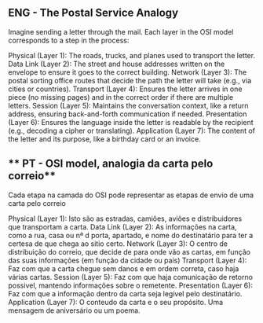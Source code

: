 ## **ENG - The Postal Service Analogy**
Imagine sending a letter through the mail. Each layer in the OSI model corresponds to a step in the process:

Physical (Layer 1): The roads, trucks, and planes used to transport the letter.
Data Link (Layer 2): The street and house addresses written on the envelope to ensure it goes to the correct building.
Network (Layer 3): The postal sorting office routes that decide the path the letter will take (e.g., via cities or countries).
Transport (Layer 4): Ensures the letter arrives in one piece (no missing pages) and in the correct order if there are multiple letters.
Session (Layer 5): Maintains the conversation context, like a return address, ensuring back-and-forth communication if needed.
Presentation (Layer 6): Ensures the language inside the letter is readable by the recipient (e.g., decoding a cipher or translating).
Application (Layer 7): The content of the letter and its purpose, like a birthday card or an invoice.

## ** PT - OSI model, analogia da carta pelo correio**
Cada etapa na camada do OSI pode representar as etapas de envio de uma carta pelo correio

Physical (Layer 1): Isto são as estradas, camiões, aviões e distribuidores que transportam a carta.
Data Link (Layer 2): As informações na carta, como a rua, casa ou nª d porta, apartado, e nome do destinatário para ter a certesa de que chega ao sitio certo.
Network (Layer 3): O centro de distribuição do correio, que decide de para onde vão as cartas, em função das suas informações (em função da cidade ou país)
Transport (Layer 4): Faz com que a carta chegue sem danos e em ordem correta, caso haja várias cartas.
Session (Layer 5): Faz com que haja comunicação de retorno possivel, mantendo informações sobre o remetente.
Presentation (Layer 6): Faz com que a informação dentro da carta seja legivel pelo destinatário.
Application (Layer 7): O conteudo da carta e o seu propósito. Uma mensagem de aniversário ou um poema.